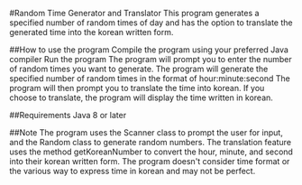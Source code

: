 #Random Time Generator and Translator
This program generates a specified number of random times of day and has the option to translate the generated time into the korean written form.

##How to use the program
Compile the program using your preferred Java compiler
Run the program
The program will prompt you to enter the number of random times you want to generate.
The program will generate the specified number of random times in the format of hour:minute:second
The program will then prompt you to translate the time into korean.
If you choose to translate, the program will display the time written in korean.

##Requirements
Java 8 or later

##Note
The program uses the Scanner class to prompt the user for input, and the Random class to generate random numbers.
The translation feature uses the method getKoreanNumber to convert the hour, minute, and second into their korean written form.
The program doesn't consider time format or the various way to express time in korean and may not be perfect.
